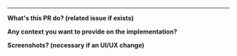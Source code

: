 ---
<!--
Remove the fields that are not appropriate
Please include:
-->

**What's this PR do? (related issue if exists)**

**Any context you want to provide on the implementation?**

**Screenshots? (necessary if an UI/UX change)**

<!--
	In case of CSS changes, make sure to add comments above the CSS
	description about what that CSS block does.
-->
